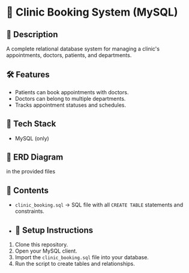 # 🏥 Clinic Booking System (MySQL)

## 📌 Description
A complete relational database system for managing a clinic's appointments, doctors, patients, and departments.

## 🛠️ Features
- Patients can book appointments with doctors.
- Doctors can belong to multiple departments.
- Tracks appointment statuses and schedules.

## 🧩 Tech Stack
- MySQL (only)
  
## 🔗 ERD Diagram
in the provided files
## 📁 Contents
- `clinic_booking.sql` → SQL file with all `CREATE TABLE` statements and constraints.
- ## 🚀 Setup Instructions
1. Clone this repository.
2. Open your MySQL client.
3. Import the `clinic_booking.sql` file into your database.
4. Run the script to create tables and relationships.

